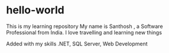 # hello-world
This is my learning repository
My name is Santhosh , a Software Professional from India.
I love travelling and learning new things


Added with my skills
.NET, SQL Server, Web Development
